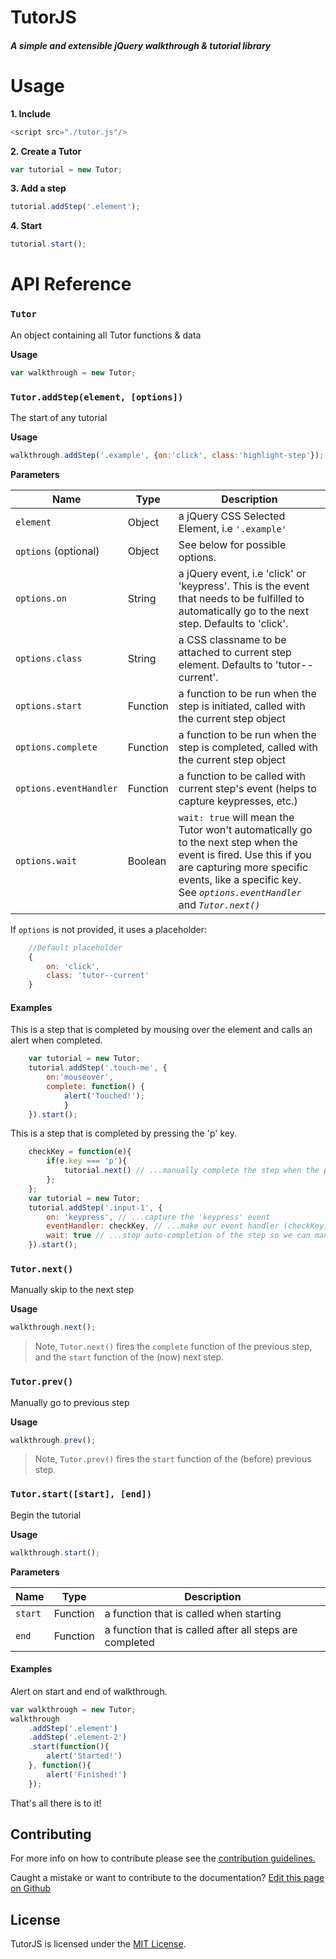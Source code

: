 # TutorJS
##### A simple and extensible jQuery walkthrough & tutorial library

Usage
===============  

**1. Include**

``` js
<script src="./tutor.js"/>
```

**2. Create a Tutor**

``` js
var tutorial = new Tutor;
```

**3. Add a step**

``` js
tutorial.addStep('.element');
```

**4. Start**

``` js
tutorial.start();
```

API Reference
===============  

### `Tutor`  

An object containing all Tutor functions & data

**Usage**

``` js
var walkthrough = new Tutor;
```  

### `Tutor.addStep(element, [options])`
The start of any tutorial

**Usage**

``` js
walkthrough.addStep('.example', {on:'click', class:'highlight-step'});
```
**Parameters**

| Name | Type | Description |
|------------------------|----------|---------------------------------------------------------------------------------------------------------------------------------------------------------------------------------------------|
| `element` | Object | a jQuery CSS Selected Element, i.e `'.example'` |
| `options` (optional) | Object | See below for possible options. |
| `options.on` | String | a jQuery event, i.e 'click' or 'keypress'. This is the event that needs to be fulfilled to automatically go to the next step. Defaults to 'click'. |
| `options.class` | String | a CSS classname to be attached to current step element. Defaults to 'tutor--current'. |
| `options.start` | Function | a function to be run when the step is initiated, called with the current step object |
| `options.complete` | Function | a function to be run when the step is completed, called with the current step object |
| `options.eventHandler` | Function | a function to be called with current step's event (helps to capture keypresses, etc.) |
| `options.wait` | Boolean | `wait: true` will mean the Tutor won't automatically go to the next step when the event is fired. Use this if you are capturing more specific events, like a specific key. See *`options.eventHandler`* and *`Tutor.next()`* |  

If `options` is not provided, it uses a placeholder:
``` js
    //Default placeholder
    {
        on: 'click',
        class: 'tutor--current'
    }
```  

#### Examples  

This is a step that is completed by mousing over the element and calls an alert when completed.

``` js
    var tutorial = new Tutor;
    tutorial.addStep('.touch-me', {
        on:'mouseover',
        complete: function() {
            alert('Touched!');
            }
    }).start();
```

This is a step that is completed by pressing the 'p' key.

``` js
    checkKey = function(e){
        if(e.key === 'p'){
            tutorial.next() // ...manually complete the step when the pressed key is 'p'
        };
    };
    var tutorial = new Tutor;
    tutorial.addStep('.input-1', {
        on: 'keypress', // ...capture the 'keypress' event
        eventHandler: checkKey, // ...make our event handler (checkKey) capture any events
        wait: true // ...stop auto-completion of the step so we can manually complete it with tutorial.next()
    }).start();
```  

### `Tutor.next()`
Manually skip to the next step

**Usage**

``` js
walkthrough.next();
```  

>Note, `Tutor.next()` fires the `complete` function of the previous step, and the `start` function of the (now) next step.  

### `Tutor.prev()`
Manually go to previous step

**Usage**

``` js
walkthrough.prev();
```

>Note, `Tutor.prev()` fires the `start` function of the (before) previous step.  

### `Tutor.start([start], [end])`
Begin the tutorial

**Usage**

``` js
walkthrough.start();
```

**Parameters**

| Name | Type | Description |
|---------|----------|---------------------------------------------------------|
| `start` | Function | a function that is called when starting |
| `end` | Function | a function that is called after all steps are completed |  

#### Examples

Alert on start and end of walkthrough.

``` js
var walkthrough = new Tutor;
walkthrough
    .addStep('.element')
    .addStep('.element-2')
    .start(function(){
        alert('Started!')
    }, function(){
        alert('Finished!')
    });
```  

That's all there is to it!

Contributing
--------

For more info on how to contribute please see the [contribution guidelines.](https://github.com/pxljoy/tutor-js/blob/master/CONTRIBUTING.md)

Caught a mistake or want to contribute to the documentation? [Edit this page on Github](https://github.com/pxljoy/tutor-js/blob/master/README.md)

License
--------

TutorJS is licensed under the [MIT License](https://github.com/pxljoy/tutor-js/blob/master/LICENSE).
